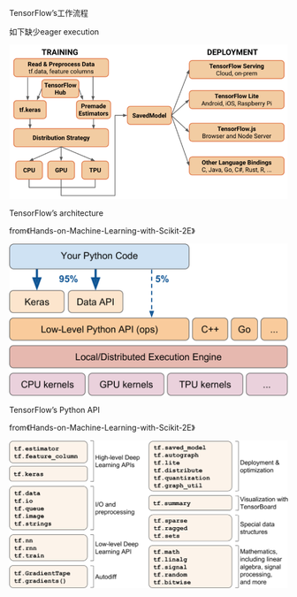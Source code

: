 

TensorFlow’s工作流程

如下缺少eager execution

![image](./images/5c3df0f60bda4.png)





TensorFlow’s architecture

from《Hands-on-Machine-Learning-with-Scikit-2E》

![1565946518770](./images/1565946518770.png)





TensorFlow’s Python API

from《Hands-on-Machine-Learning-with-Scikit-2E》

![1565946459364](./images/1565946459364.png)